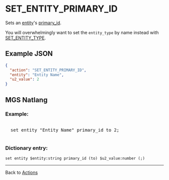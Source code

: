# SET_ENTITY_PRIMARY_ID

Sets an [entity](entities)'s [primary_id](entities/entity_properties).

You will overwhelmingly want to set the `entity_type` by name instead with [SET_ENTITY_TYPE](actions/SET_ENTITY_TYPE).

## Example JSON

```json
{
  "action": "SET_ENTITY_PRIMARY_ID",
  "entity": "Entity Name",
  "u2_value": 2
}
```

## MGS Natlang

### Example:

<pre class="HyperMD-codeblock mgs">

  <span class="verb">set</span> <span class="sigil">entity</span> <span class="string">"Entity Name"</span> <span class="target">primary_id</span> <span class="operator">to</span> <span class="number">2</span><span class="terminator">;</span>

</pre>

### Dictionary entry:

```
set entity $entity:string primary_id (to) $u2_value:number (;)
```

---

Back to [Actions](actions)
